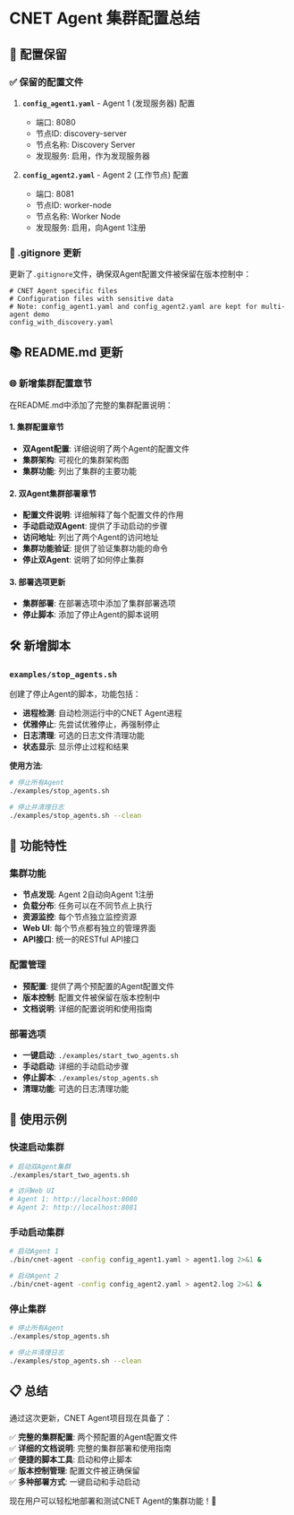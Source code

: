 # CNET Agent 集群配置总结

## 🎯 配置保留

### ✅ 保留的配置文件

1. **`config_agent1.yaml`** - Agent 1 (发现服务器) 配置
   - 端口: 8080
   - 节点ID: discovery-server
   - 节点名称: Discovery Server
   - 发现服务: 启用，作为发现服务器

2. **`config_agent2.yaml`** - Agent 2 (工作节点) 配置
   - 端口: 8081
   - 节点ID: worker-node
   - 节点名称: Worker Node
   - 发现服务: 启用，向Agent 1注册

### 🔧 .gitignore 更新

更新了`.gitignore`文件，确保双Agent配置文件被保留在版本控制中：

```gitignore
# CNET Agent specific files
# Configuration files with sensitive data
# Note: config_agent1.yaml and config_agent2.yaml are kept for multi-agent demo
config_with_discovery.yaml
```

## 📚 README.md 更新

### 🌐 新增集群配置章节

在README.md中添加了完整的集群配置说明：

#### 1. 集群配置章节
- **双Agent配置**: 详细说明了两个Agent的配置文件
- **集群架构**: 可视化的集群架构图
- **集群功能**: 列出了集群的主要功能

#### 2. 双Agent集群部署章节
- **配置文件说明**: 详细解释了每个配置文件的作用
- **手动启动双Agent**: 提供了手动启动的步骤
- **访问地址**: 列出了两个Agent的访问地址
- **集群功能验证**: 提供了验证集群功能的命令
- **停止双Agent**: 说明了如何停止集群

#### 3. 部署选项更新
- **集群部署**: 在部署选项中添加了集群部署选项
- **停止脚本**: 添加了停止Agent的脚本说明

## 🛠️ 新增脚本

### `examples/stop_agents.sh`

创建了停止Agent的脚本，功能包括：

- **进程检测**: 自动检测运行中的CNET Agent进程
- **优雅停止**: 先尝试优雅停止，再强制停止
- **日志清理**: 可选的日志文件清理功能
- **状态显示**: 显示停止过程和结果

**使用方法**:
```bash
# 停止所有Agent
./examples/stop_agents.sh

# 停止并清理日志
./examples/stop_agents.sh --clean
```

## 🎉 功能特性

### 集群功能
- **节点发现**: Agent 2自动向Agent 1注册
- **负载分布**: 任务可以在不同节点上执行
- **资源监控**: 每个节点独立监控资源
- **Web UI**: 每个节点都有独立的管理界面
- **API接口**: 统一的RESTful API接口

### 配置管理
- **预配置**: 提供了两个预配置的Agent配置文件
- **版本控制**: 配置文件被保留在版本控制中
- **文档说明**: 详细的配置说明和使用指南

### 部署选项
- **一键启动**: `./examples/start_two_agents.sh`
- **手动启动**: 详细的手动启动步骤
- **停止脚本**: `./examples/stop_agents.sh`
- **清理功能**: 可选的日志清理功能

## 🚀 使用示例

### 快速启动集群
```bash
# 启动双Agent集群
./examples/start_two_agents.sh

# 访问Web UI
# Agent 1: http://localhost:8080
# Agent 2: http://localhost:8081
```

### 手动启动集群
```bash
# 启动Agent 1
./bin/cnet-agent -config config_agent1.yaml > agent1.log 2>&1 &

# 启动Agent 2
./bin/cnet-agent -config config_agent2.yaml > agent2.log 2>&1 &
```

### 停止集群
```bash
# 停止所有Agent
./examples/stop_agents.sh

# 停止并清理日志
./examples/stop_agents.sh --clean
```

## 📋 总结

通过这次更新，CNET Agent项目现在具备了：

✅ **完整的集群配置**: 两个预配置的Agent配置文件  
✅ **详细的文档说明**: 完整的集群部署和使用指南  
✅ **便捷的脚本工具**: 启动和停止脚本  
✅ **版本控制管理**: 配置文件被正确保留  
✅ **多种部署方式**: 一键启动和手动启动  

现在用户可以轻松地部署和测试CNET Agent的集群功能！🎉
